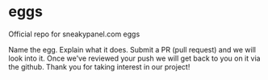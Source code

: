 # eggs
Official repo for sneakypanel.com eggs

Name the egg.
Explain what it does.
Submit a PR (pull request) and we will look into it.
Once we've reviewed your push we will get back to you on it via the github.
Thank you for taking interest in our project!
